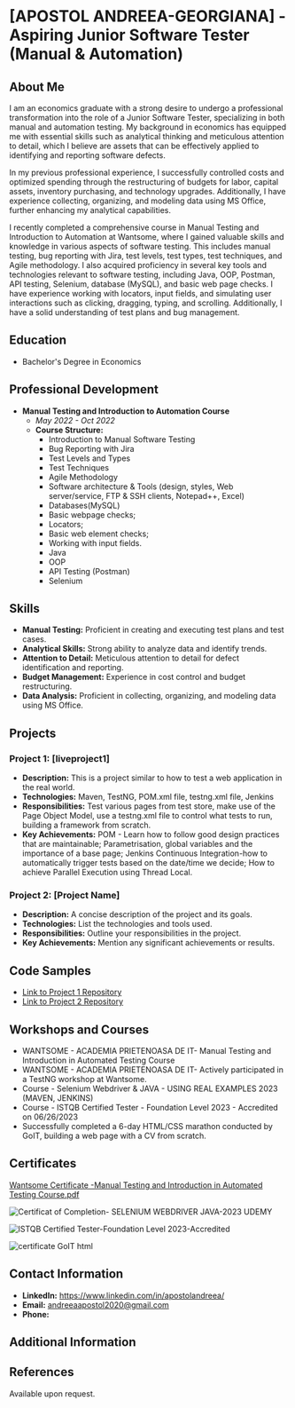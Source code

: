 # [APOSTOL ANDREEA-GEORGIANA] - Aspiring Junior Software Tester (Manual & Automation)



## About Me

I am an economics graduate with a strong desire to undergo a professional transformation into the role of a Junior Software Tester, specializing in both manual and automation testing. My background in economics has equipped me with essential skills such as analytical thinking and meticulous attention to detail, which I believe are assets that can be effectively applied to identifying and reporting software defects.

In my previous professional experience, I successfully controlled costs and optimized spending through the restructuring of budgets for labor, capital assets, inventory purchasing, and technology upgrades. Additionally, I have experience collecting, organizing, and modeling data using MS Office, further enhancing my analytical capabilities.

I recently completed a comprehensive course in Manual Testing and Introduction to Automation at Wantsome, where I gained valuable skills and knowledge in various aspects of software testing. This includes manual testing, bug reporting with Jira, test levels, test types, test techniques, and Agile methodology. I also acquired proficiency in several key tools and technologies relevant to software testing, including Java, OOP, Postman, API testing, Selenium, database (MySQL), and basic web page checks. I have experience working with locators, input fields, and simulating user interactions such as clicking, dragging, typing, and scrolling. Additionally, I have a solid understanding of test plans and bug management.

## Education

- Bachelor's Degree in Economics

## Professional Development

- **Manual Testing and Introduction to Automation Course**
  - *May 2022 - Oct 2022*
  - **Course Structure:**
    - Introduction to Manual Software Testing
    - Bug Reporting with Jira
    - Test Levels and Types
    - Test Techniques
    - Agile Methodology
    - Software architecture & Tools (design, styles, Web server/service, FTP & SSH clients,
Notepad++, Excel)
    - Databases(MySQL)
    - Basic webpage checks;
    - Locators;
    - Basic web element checks;
    - Working with input fields.
    - Java
    - OOP
    - API Testing (Postman)
    - Selenium
   

## Skills

- **Manual Testing:** Proficient in creating and executing test plans and test cases.
- **Analytical Skills:** Strong ability to analyze data and identify trends.
- **Attention to Detail:** Meticulous attention to detail for defect identification and reporting.
- **Budget Management:** Experience in cost control and budget restructuring.
- **Data Analysis:** Proficient in collecting, organizing, and modeling data using MS Office.

## Projects

### Project 1: [liveproject1]

- **Description:** This is a project similar to how to test a web application in the real world.
- **Technologies:** Maven, TestNG, POM.xml file, testng.xml file, Jenkins
- **Responsibilities:** Test various pages from test store, make use of the Page Object Model, use a testng.xml file to control what tests to run, building a framework from scratch.
- **Key Achievements:**
   POM - Learn how to follow good design practices that are maintainable;
   Parametrisation, global variables and the importance of a base page;
   Jenkins Continuous Integration-how to automatically trigger tests based on the date/time we decide;
   How to achieve Parallel Execution using Thread Local.

### Project 2: [Project Name]

- **Description:** A concise description of the project and its goals.
- **Technologies:** List the technologies and tools used.
- **Responsibilities:** Outline your responsibilities in the project.
- **Key Achievements:** Mention any significant achievements or results.

## Code Samples

- [Link to Project 1 Repository](https://github.com/AndreeaApostol1/liveproject1)
- [Link to Project 2 Repository](link-to-project-2-repo)

## Workshops and Courses
- WANTSOME - ACADEMIA PRIETENOASA DE IT- Manual Testing and Introduction in Automated Testing Course
- WANTSOME - ACADEMIA PRIETENOASA DE IT- Actively participated in a TestNG workshop at Wantsome.
- Course - Selenium Webdriver & JAVA - USING REAL EXAMPLES 2023 (MAVEN, JENKINS)
- Course - ISTQB Certified Tester - Foundation Level 2023 - Accredited on 06/26/2023
- Successfully completed a 6-day HTML/CSS marathon conducted by GoIT, building a web page with a CV from scratch.

## Certificates ##

[Wantsome Certificate -Manual Testing and Introduction in Automated Testing Course.pdf](https://github.com/AndreeaApostol1/AndreeaApostol1/files/12507823/Wanstsome.Certificate.-Manual.Testing.and.Introduction.in.Automated.Testing.Course.pdf)

![Certificat of Completion- SELENIUM WEBDRIVER JAVA-2023 UDEMY](https://github.com/AndreeaApostol1/AndreeaApostol1/assets/143804522/695a325f-2c2a-4074-9703-ff81af23be4e)

![ISTQB Certified Tester-Foundation Level 2023-Accredited](https://github.com/AndreeaApostol1/AndreeaApostol1/assets/143804522/562077e1-bb08-4d1b-94cd-19895063470e)

![certificate GoIT html](https://github.com/AndreeaApostol1/AndreeaApostol1/assets/143804522/fea8cc58-70fa-450f-ab4f-bf54d0956754)


## Contact Information ##

- **LinkedIn:** https://www.linkedin.com/in/apostolandreea/
- **Email:** andreeaapostol2020@gmail.com
- **Phone:**

## Additional Information

## References

Available upon request.

